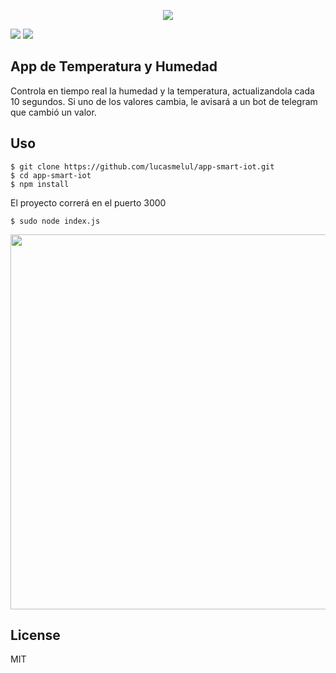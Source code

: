 <p align=center>
<img src="https://i.imgur.com/KuExNfQ.png">
</p>


<a target="_blank" href="http://nodejs.org/download/" title="Node version"><img src="https://img.shields.io/badge/node.js-%3E=_6.0-green.svg"></a>
<a target="_blank" href="https://opensource.org/licenses/MIT" title="License: MIT"><img src="https://img.shields.io/badge/License-MIT-blue.svg"></a>


## App de Temperatura y Humedad

Controla en tiempo real la humedad y la temperatura, actualizandola cada 10 segundos.
Si uno de los valores cambia, le avisará a un bot de telegram que cambió un valor.

## Uso

```Shell
$ git clone https://github.com/lucasmelul/app-smart-iot.git
$ cd app-smart-iot
$ npm install 

```

El proyecto correrá en el puerto 3000
```Shell
$ sudo node index.js

```
<img width="600" src="https://i.imgur.com/sJTCEnZ.gif">

## License

MIT
